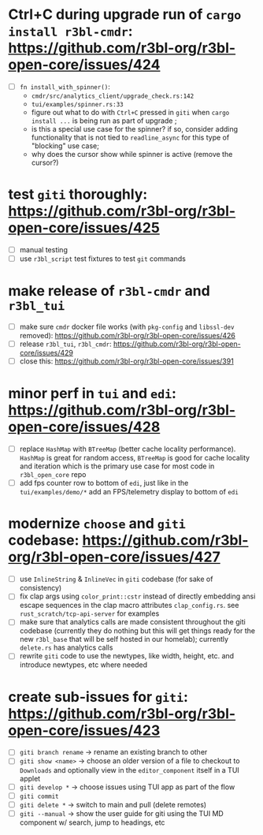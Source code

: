 # Ctrl+C during upgrade run of `cargo install r3bl-cmdr`: https://github.com/r3bl-org/r3bl-open-core/issues/424

- [ ] `fn install_with_spinner()`:
  - `cmdr/src/analytics_client/upgrade_check.rs:142`
  - `tui/examples/spinner.rs:33`
  - figure out what to do with `Ctrl+C` pressed in `giti` when `cargo install ...` is being run as
    part of upgrade ;
  - is this a special use case for the spinner? if so, consider adding functionality that is not
    tied to `readline_async` for this type of "blocking" use case;
  - why does the cursor show while spinner is active (remove the cursor?)

# test `giti` thoroughly: https://github.com/r3bl-org/r3bl-open-core/issues/425

- [ ] manual testing
- [ ] use `r3bl_script` test fixtures to test `git` commands

# make release of `r3bl-cmdr` and `r3bl_tui`

- [ ] make sure `cmdr` docker file works (with `pkg-config` and `libssl-dev` removed):
      https://github.com/r3bl-org/r3bl-open-core/issues/426
- [ ] release `r3bl_tui`, `r3bl_cmdr`: https://github.com/r3bl-org/r3bl-open-core/issues/429
- [ ] close this: https://github.com/r3bl-org/r3bl-open-core/issues/391

# minor perf in `tui` and `edi`: https://github.com/r3bl-org/r3bl-open-core/issues/428

- [ ] replace `HashMap` with `BTreeMap` (better cache locality performance). `HashMap` is great for
      random access, `BTreeMap` is good for cache locality and iteration which is the primary use
      case for most code in `r3bl_open_core` repo
- [ ] add fps counter row to bottom of `edi`, just like in the `tui/examples/demo/*` add an
      FPS/telemetry display to bottom of `edi`

# modernize `choose` and `giti` codebase: https://github.com/r3bl-org/r3bl-open-core/issues/427

- [ ] use `InlineString` & `InlineVec` in `giti` codebase (for sake of consistency)
- [ ] fix clap args using `color_print::cstr` instead of directly embedding ansi escape sequences in
      the clap macro attributes `clap_config.rs`. see `rust_scratch/tcp-api-server` for examples
- [ ] make sure that analytics calls are made consistent throughout the giti codebase (currently
      they do nothing but this will get things ready for the new `r3bl_base` that will be self
      hosted in our homelab); currently `delete.rs` has analytics calls
- [ ] rewrite `giti` code to use the newtypes, like width, height, etc. and introduce newtypes, etc
      where needed

# create sub-issues for `giti`: https://github.com/r3bl-org/r3bl-open-core/issues/423

- [ ] `giti branch rename` -> rename an existing branch to other
- [ ] `giti show <name>` -> choose an older version of a file to checkout to `Downloads` and
      optionally view in the `editor_component` itself in a TUI applet
- [ ] `giti develop *` -> choose issues using TUI app as part of the flow
- [ ] `giti commit`
- [ ] `giti delete *` -> switch to main and pull (delete remotes)
- [ ] `giti --manual` -> show the user guide for giti using the TUI MD component w/ search, jump to
      headings, etc
